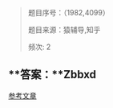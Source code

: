 > 题目序号：（1982,4099） 
>
> 题目来源：猿辅导,知乎
>
> 频次: 2 

## **答案：**Zbbxd

[参考文章](https://blog.csdn.net/u010853261/article/details/84790392)


#### 